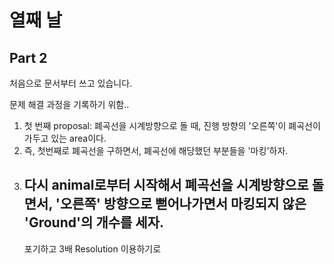 # 열째 날

## Part 2

처음으로 문서부터 쓰고 있습니다.

문제 해결 과정을 기록하기 위함..

1. 첫 번째 proposal: 폐곡선을 시계방향으로 돌 때, 진행 방향의 '오른쪽'이 폐곡선이 가두고 있는 area이다.
2. 즉, 첫번째로 폐곡선을 구하면서, 폐곡선에 해당했던 부분들을 '마킹'하자.
3. ## 다시 animal로부터 시작해서 폐곡선을 시계방향으로 돌면서, '오른쪽' 방향으로 뻗어나가면서 마킹되지 않은 'Ground'의 개수를 세자.
   포기하고 3배 Resolution 이용하기로
